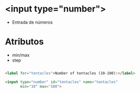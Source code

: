 # \<input type="number">

- Entrada de números

# Atributos
- min/max
- step

```html

<label for="tentacles">Number of tentacles (10-100):</label>

<input type="number" id="tentacles" name="tentacles"
       min="10" max="100">

```